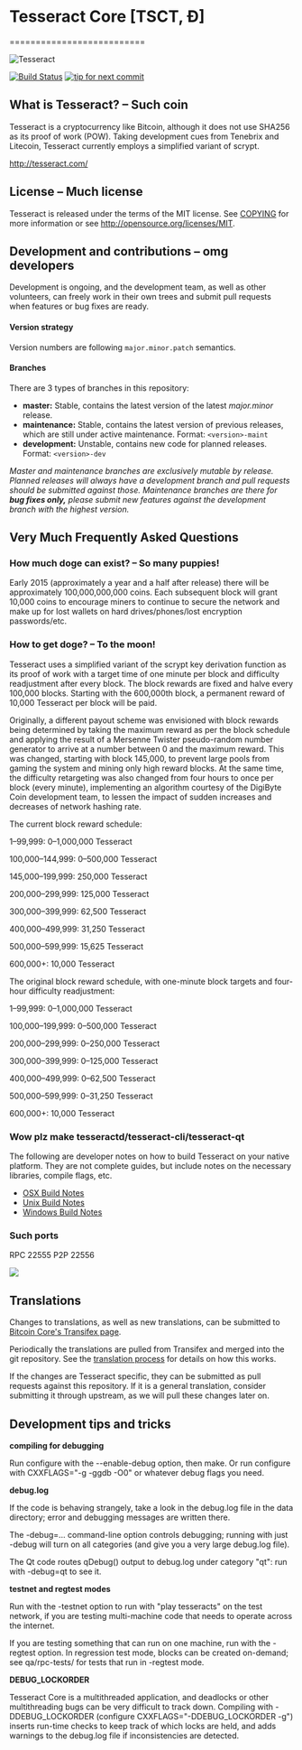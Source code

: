 # Tesseract Core [TSCT, Ð]
==========================

![Tesseract](http://static.tumblr.com/ppdj5y9/Ae9mxmxtp/300coin.png)

[![Build Status](https://travis-ci.org/tesseract/tesseract.svg?branch=1.7-dev)](https://travis-ci.org/tesseract/tesseract) [![tip for next commit](https://tip4commit.com/projects/702.svg)](https://tip4commit.com/github/tesseract/tesseract)

## What is Tesseract? – Such coin
Tesseract is a cryptocurrency like Bitcoin, although it does not use SHA256 as its proof of work (POW). Taking development cues from Tenebrix and Litecoin, Tesseract currently employs a simplified variant of scrypt.

http://tesseract.com/

## License – Much license
Tesseract is released under the terms of the MIT license. See [COPYING](COPYING)
for more information or see http://opensource.org/licenses/MIT.

## Development and contributions – omg developers
Development is ongoing, and the development team, as well as other volunteers, can freely work in their own trees and submit pull requests when features or bug fixes are ready.

#### Version strategy
Version numbers are following ```major.minor.patch``` semantics.

#### Branches
There are 3 types of branches in this repository:

- **master:** Stable, contains the latest version of the latest *major.minor* release.
- **maintenance:** Stable, contains the latest version of previous releases, which are still under active maintenance. Format: ```<version>-maint```
- **development:** Unstable, contains new code for planned releases. Format: ```<version>-dev```

*Master and maintenance branches are exclusively mutable by release. Planned releases will always have a development branch and pull requests should be submitted against those. Maintenance branches are there for* ***bug fixes only,*** *please submit new features against the development branch with the highest version.*

## Very Much Frequently Asked Questions

### How much doge can exist? – So many puppies!
Early 2015 (approximately a year and a half after release) there will be approximately 100,000,000,000 coins.
Each subsequent block will grant 10,000 coins to encourage miners to continue to secure the network and make up for lost wallets on hard drives/phones/lost encryption passwords/etc.

### How to get doge? – To the moon!
Tesseract uses a simplified variant of the scrypt key derivation function as its proof of work with a target time of one minute per block and difficulty readjustment after every block. The block rewards are fixed and halve every 100,000 blocks. Starting with the 600,000th block, a permanent reward of 10,000 Tesseract per block will be paid. 

Originally, a different payout scheme was envisioned with block rewards being determined by taking the maximum reward as per the block schedule and applying the result of a Mersenne Twister pseudo-random number generator to arrive at a number between 0 and the maximum reward. This was changed, starting with block 145,000, to prevent large pools from gaming the system and mining only high reward blocks. At the same time, the difficulty retargeting was also changed from four hours to once per block (every minute), implementing an algorithm courtesy of the DigiByte Coin development team, to lessen the impact of sudden increases and decreases of network hashing rate.

The current block reward schedule:

1–99,999: 0–1,000,000 Tesseract 

100,000–144,999: 0–500,000 Tesseract

145,000–199,999: 250,000 Tesseract

200,000–299,999: 125,000 Tesseract

300,000–399,999: 62,500 Tesseract

400,000–499,999: 31,250 Tesseract

500,000–599,999: 15,625 Tesseract

600,000+: 10,000 Tesseract

The original block reward schedule, with one-minute block targets and four-hour difficulty readjustment:

1–99,999: 0–1,000,000 Tesseract 

100,000–199,999: 0–500,000 Tesseract

200,000–299,999: 0–250,000 Tesseract

300,000–399,999: 0–125,000 Tesseract

400,000–499,999: 0–62,500 Tesseract

500,000–599,999: 0–31,250 Tesseract

600,000+: 10,000 Tesseract

### Wow plz make tesseractd/tesseract-cli/tesseract-qt

  The following are developer notes on how to build Tesseract on your native platform. They are not complete guides, but include notes on the necessary libraries, compile flags, etc.

  - [OSX Build Notes](doc/build-osx.md)
  - [Unix Build Notes](doc/build-unix.md)
  - [Windows Build Notes](doc/build-msw.md)

### Such ports
RPC 22555
P2P 22556

![](http://dogesay.com/wow//////such/coin)

Translations
------------

Changes to translations, as well as new translations, can be submitted to
[Bitcoin Core's Transifex page](https://www.transifex.com/projects/p/bitcoin/).

Periodically the translations are pulled from Transifex and merged into the git repository. See the
[translation process](doc/translation_process.md) for details on how this works.

If the changes are Tesseract specific, they can be submitted as pull requests against this repository.
If it is a general translation, consider submitting it through upstream, as we will pull these changes later on.

Development tips and tricks
---------------------------

**compiling for debugging**

Run configure with the --enable-debug option, then make. Or run configure with
CXXFLAGS="-g -ggdb -O0" or whatever debug flags you need.

**debug.log**

If the code is behaving strangely, take a look in the debug.log file in the data directory;
error and debugging messages are written there.

The -debug=... command-line option controls debugging; running with just -debug will turn
on all categories (and give you a very large debug.log file).

The Qt code routes qDebug() output to debug.log under category "qt": run with -debug=qt
to see it.

**testnet and regtest modes**

Run with the -testnet option to run with "play tesseracts" on the test network, if you
are testing multi-machine code that needs to operate across the internet.

If you are testing something that can run on one machine, run with the -regtest option.
In regression test mode, blocks can be created on-demand; see qa/rpc-tests/ for tests
that run in -regtest mode.

**DEBUG_LOCKORDER**

Tesseract Core is a multithreaded application, and deadlocks or other multithreading bugs
can be very difficult to track down. Compiling with -DDEBUG_LOCKORDER (configure
CXXFLAGS="-DDEBUG_LOCKORDER -g") inserts run-time checks to keep track of which locks
are held, and adds warnings to the debug.log file if inconsistencies are detected.
